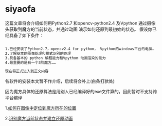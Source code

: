 # siyaofa


这篇文章将会介绍如何用Python2.7 和opencv-python2.4 及Vpython 通过摄像头获取到魔方的当前状态，并通过动画 演示如何还原到最初始的状态。 假设你已经具备了如下条件：
```markdown

1.已经安装了Python2.7，opencv2.4 for python， Vpython的windows平台的电脑。
2.了解基本的图像处理和模式识别的原理
3.具备基本的 python 编程能力和Vpython 动画渲染的能力
4.最重要的是有一个3阶魔方…… 

现在将正式进入到正文内容
```

各软件的安装本文暂不作介绍，后续将会补上(白条打款处)

因为魔方具体的还原算法是用别人已经编译好的exe文件算的，因此暂时不支持跨平台编译

1.[如何在图像中定位到魔方所在的位置](https://siyaofa.github.io/html/训练cascade分类器.htm)

2.[识别魔方当前状态并建立还原动画](https://siyaofa.github.io/md/move.md)
